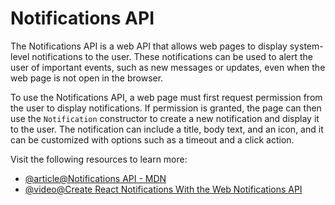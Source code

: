 # Notifications API

The Notifications API is a web API that allows web pages to display system-level notifications to the user. These notifications can be used to alert the user of important events, such as new messages or updates, even when the web page is not open in the browser.

To use the Notifications API, a web page must first request permission from the user to display notifications. If permission is granted, the page can then use the `Notification` constructor to create a new notification and display it to the user. The notification can include a title, body text, and an icon, and it can be customized with options such as a timeout and a click action.

Visit the following resources to learn more:

- [@article@Notifications API - MDN](https://developer.mozilla.org/en-US/docs/Web/API/Notifications_API)
- [@video@Create React Notifications With the Web Notifications API](https://www.youtube.com/watch?v=mfrppinfmz0)